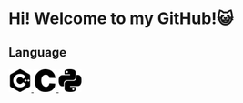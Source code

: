 # Hi! Welcome to my GitHub!😺
## Language
<a href="https://www.w3schools.com/cpp/" target="_blank"> <img src="image/cplusplus.svg" alt="cplusplus" width="40" height="40" /> </a>
<a href="https://www.w3schools.com/cpp/" target="_blank"> <img src="image/c.svg" alt="cplusplus" width="40" height="40"/> </a>
<a href="https://www.w3schools.com/cpp/" target="_blank"> <img src="image/python.svg" alt="cplusplus" width="40" height="40"/> </a>
